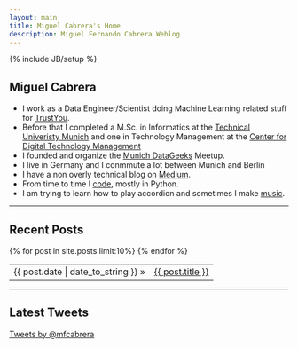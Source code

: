 ```yaml
---
layout: main
title: Miguel Cabrera's Home
description: Miguel Fernando Cabrera Weblog
---
```

{% include JB/setup %}

<div itemscope itemtype="http://schema.org/Person">
<h2 itemprop="name"> Miguel Cabrera</h2>

<div class="row">


<div class="span7"  id="personal" >
<ul>

  <li>I work as a <span itemprop="jobTitle">Data Engineer/Scientist</span> doing  Machine Learning related
  stuff for <a  href="http://www.trustyou.com" itemprop="affiliation" target="_blank">TrustYou</a>.</li>
  <li>Before that I completed a <span itemprop="jobTitle"> M.Sc. in Informatics</span> at the  <span itemprop="affiliation"><a href="http://www.tum.de"  target="_blank"> Technical Univeristy Munich</a></span> and one in Technology Management at the <a  href="http://www.cdtm.de" target="_blank">Center for Digital Technology Management</a> </li>
  <li>I founded and organize the <a href="http://www.meetup.com/Munich-Datageeks/"
  target="_blank">Munich DataGeeks</a> Meetup.</li>
  <li> I live in Germany and I conmmute a lot between Munich and Berlin</li>
  <li>I  have a non overly technical blog on <a href="https://medium.com/@mfcabrera">Medium</a>.</li>
  <li>From time to time I <a href="http://github.com/mfcabrera">code</a>,
  mostly in  Python.</li>
  <li>I am trying to learn how to play accordion and sometimes I
    make <a href="http://soundcloud.com/mohan-collective"
  target="_blank">music</a>.</li>

</ul>
</div>



</div>
</div>

<div class="row">
<div class="span8" id="socialicons">

  <p id="icons">
	    <!-- a href="" class="facebook" target="_blank"></a -->
    <a href="http://www.linkedin.com/in/mfcabrera" rel="me" class="linkedin" target="_blank"></a>
    <a href="http://twitter.com/mfcabrera" rel="me" class="twitter2" target="_blank"></a>
    <a href="http://github.com/mfcabrera" rel="me" class="github" target="_blank"></a>
    <a href="https://soundcloud.com/mohan-collective" rel="me" class="soundcloud" target="_blank"></a>
    <a href="mailto:mfcabrera@gmail.com" rel="me" class="googlemail"  target="_blank"></a>
    </p>
    </div>
</div>
<hr/>

## Recent Posts ##


<table class="table table-condensed" itemscope itemtype="http://schema.org/Blog">
  {% for post in site.posts limit:10%}
    <tr itemprop="blogPosts" itemscope itemtype="http://schema.org/BlogPosting" ><td><span>{{ post.date | date_to_string }}</span> &raquo; </td><td> <span itemtype="URL"> <a href="{{ BASE_PATH }}{{ post.url }}.html">{{ post.title }}</a></span></td></tr>
  {% endfor %}

</table>


<hr/>

## Latest Tweets ##

<div>
<a class="twitter-timeline"  height="600px" href="https://twitter.com/mfcabrera" data-widget-id="348406678221377536">Tweets by @mfcabrera</a>
<script>!function(d,s,id){var js,fjs=d.getElementsByTagName(s)[0],p=/^http:/.test(d.location)?'http':'https';if(!d.getElementById(id)){js=d.createElement(s);js.id=id;js.src=p+"://platform.twitter.com/widgets.js";fjs.parentNode.insertBefore(js,fjs);}}(document,"script","twitter-wjs");</script>
</div>
